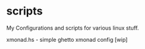 scripts 
=======

My Configurations and scripts for various linux stuff.

xmonad.hs - simple ghetto xmonad config [wip]

